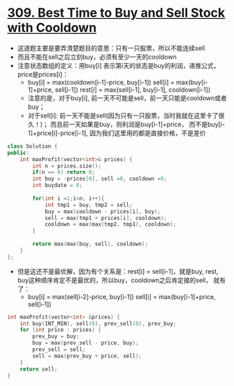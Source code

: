# [309. Best Time to Buy and Sell Stock with Cooldown](https://leetcode.com/problems/best-time-to-buy-and-sell-stock-with-cooldown/#/description)
* 这道题主要是要弄清楚题目的意思：只有一只股票，所以不能连续sell
* 而且不能在sell之后立刻buy，必须有至少一天的cooldown
* 注意状态数组的定义：用buy[i] 表示第i天的状态是buy的利润，递推公式， price是prices[i]：
	* buy[i]  = max(cooldown[i-1]-price, buy[i-1]) 
	sell[i] = max(buy[i-1]+price, sell[i-1])
	rest[i] = max(sell[i-1], buy[i-1], cooldown[i-1])
	* 注意的是，对于buy[i], 前一天不可能是sell，前一天只能是cooldown或者buy；
	* 对于sell[i]: 前一天不能是sell(因为只有一只股票，当时我就在这里卡了很久！)； 而且前一天如果是buy，则利润是buy[i-1]+price， 而不是buy[i-1]+price[i]-price[i-1], 因为我们这里用的都是直接价格，不是差价

```C++
class Solution {
public:
    int maxProfit(vector<int>& prices) {
        int n = prices.size();
        if(n == 0) return 0;
        int buy = -prices[0], sell =0, cooldown =0;
        int buydate = 0;
        
        for(int i =1;i<n; i++){
            int tmp1 = buy, tmp2 = sell;
            buy = max(cooldown - prices[i], buy);
            sell = max(tmp1 + prices[i], cooldown);
            cooldown = max(max(tmp2, tmp1), cooldown);
        }
        
        return max(max(buy, sell), cooldown);
    }
};
```

* 但是这还不是最优解，因为有个关系是：rest[i] = sell[i-1]，就是buy, rest, buy这种顺序肯定不是最优的，所以buy，cooldown之后肯定接的sell， 就有了：
	* buy[i] = max(sell[i-2]-price, buy[i-1])
sell[i] = max(buy[i-1]+price, sell[i-1])

```C++
int maxProfit(vector<int> &prices) {
    int buy(INT_MIN), sell(0), prev_sell(0), prev_buy;
    for (int price : prices) {
        prev_buy = buy;
        buy = max(prev_sell - price, buy);
        prev_sell = sell;
        sell = max(prev_buy + price, sell);
    }
    return sell;
}
```


